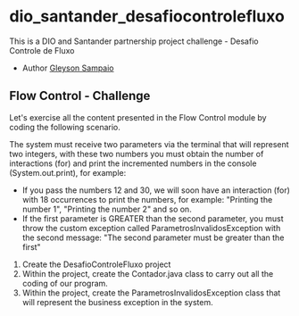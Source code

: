 # dio_santander_desafiocontrolefluxo
This is a DIO and Santander partnership project challenge - Desafio Controle de Fluxo
* Author
[Gleyson Sampaio](https://github.com/glysns)

## Flow Control - Challenge
Let's exercise all the content presented in the Flow Control module by coding the following scenario.

The system must receive two parameters via the terminal that will represent two integers, with these two numbers you must obtain the number of interactions (for) and print the incremented numbers in the console (System.out.print), for example:

* If you pass the numbers 12 and 30, we will soon have an interaction (for) with 18 occurrences to print the numbers, for example: "Printing the number 1", "Printing the number 2" and so on.
* If the first parameter is GREATER than the second parameter, you must throw the custom exception called ParametrosInvalidosException with the second message: "The second parameter must be greater than the first"
1. Create the DesafioControleFluxo project
2. Within the project, create the Contador.java class to carry out all the coding of our program.
3. Within the project, create the ParametrosInvalidosException class that will represent the business exception in the system.
